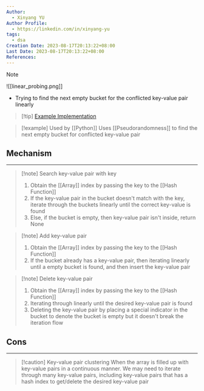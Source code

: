 ```yaml
---
Author:
  - Xinyang YU
Author Profile:
  - https://linkedin.com/in/xinyang-yu
tags:
  - dsa
Creation Date: 2023-08-17T20:13:22+08:00
Last Date: 2023-08-17T20:13:22+08:00
References:
---
```

>[!note]
>![[linear_probing.png]]
>- Trying to find the next empty bucket for the conflicted key-value pair linearly

>[!tip] [Example Implementation](https://www.hello-algo.com/chapter_hashing/hash_collision/#_1)

>[!example] Used by [[Python]]
>Uses [[Pseudorandomness]] to find the next empty bucket for conflicted key-value pair

## Mechanism 
---
> [!note] Search key-value pair with key
> 1. Obtain the [[Array]] index by passing the key to the [[Hash Function]]
> 2. If the key-value pair in the bucket doesn't match with the key, iterate through the buckets linearly until the correct key-value is found
> 3. Else, if the bucket is empty, then key-value pair isn't inside, return None

>[!note] Add key-value pair 
>1. Obtain the [[Array]] index by passing the key to the [[Hash Function]]
>2. If the bucket already has a key-value pair, then iterating linearly until a empty bucket is found, and then insert the key-value pair

>[!note] Delete key-value pair
>1. Obtain the [[Array]] index by passing the key to the [[Hash Function]]
>2. Iterating through linearly until the desired key-value pair is found
>3. Deleting the key-value pair by placing a special indicator in the bucket to denote the bucket is empty but it doesn't break the iteration flow


## Cons
---

>[!caution] Key-value pair clustering
>When the array is filled up with key-value pairs in a continuous manner. We may need to iterate through many key-value pairs, including key-value pairs that has a hash index to get/delete the desired key-value pair


